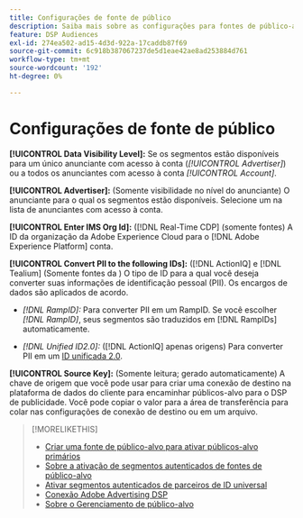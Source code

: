 ```yaml
---
title: Configurações de fonte de público
description: Saiba mais sobre as configurações para fontes de público-alvo.
feature: DSP Audiences
exl-id: 274ea502-ad15-4d3d-922a-17caddb87f69
source-git-commit: 6c918b387067237de5d1eae42ae8ad253884d761
workflow-type: tm+mt
source-wordcount: '192'
ht-degree: 0%

---
```


# Configurações de fonte de público

**[!UICONTROL Data Visibility Level]:** Se os segmentos estão disponíveis para um único anunciante com acesso à conta (*[!UICONTROL Advertiser]*) ou a todos os anunciantes com acesso à conta *[!UICONTROL Account]*.

**[!UICONTROL Advertiser]:** (Somente visibilidade no nível do anunciante) O anunciante para o qual os segmentos estão disponíveis. Selecione um na lista de anunciantes com acesso à conta.

**[!UICONTROL Enter IMS Org Id]:** ([!DNL Real-Time CDP] (somente fontes) A ID da organização da Adobe Experience Cloud para o [!DNL Adobe Experience Platform] conta.

**[!UICONTROL Convert PII to the following IDs]:** ([!DNL ActionIQ] e [!DNL Tealium] (Somente fontes da ) O tipo de ID para a qual você deseja converter suas informações de identificação pessoal (PII). Os encargos de dados são aplicados de acordo.

* *[!DNL RampID]:* Para converter PII em um RampID. Se você escolher *[!DNL RampID]*, seus segmentos são traduzidos em [!DNL RampIDs] automaticamente.

* *[!DNL Unified ID2.0]:* ([!DNL ActionIQ] apenas origens) Para converter PII em um [ID unificada 2.0](https://unifiedid.com/).

**[!UICONTROL Source Key]:** (Somente leitura; gerado automaticamente) A chave de origem que você pode usar para criar uma conexão de destino na plataforma de dados do cliente para encaminhar públicos-alvo para o DSP de publicidade. Você pode copiar o valor para a área de transferência para colar nas configurações de conexão de destino ou em um arquivo.

>[!MORELIKETHIS]
>
>* [Criar uma fonte de público-alvo para ativar públicos-alvo primários](source-create.md)
>* [Sobre a ativação de segmentos autenticados de fontes de público-alvo](source-about.md)
>* [Ativar segmentos autenticados de parceiros de ID universal](source-universal-id.md)
>* [Conexão Adobe Advertising DSP](https://experienceleague.adobe.com/docs/experience-platform/destinations/catalog/advertising/adobe-advertising-cloud-connection.html)
>* [Sobre o Gerenciamento de público-alvo](/help/dsp/audiences/audience-about.md)
